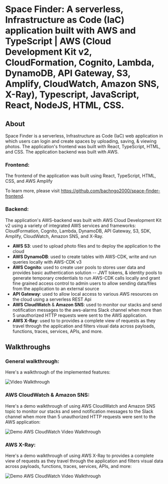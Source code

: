 # Space Finder: A serverless, Infrastructure as Code (IaC) application built with AWS and TypeScript | AWS (Cloud Development Kit v2, CloudFormation, Cognito, Lambda, DynamoDB, API Gateway, S3, Amplify, CloudWatch, Amazon SNS, X-Ray), Typescript, JavaScript, React, NodeJS, HTML, CSS.

## About
Space Finder is a serverless, Infrastructure as Code (IaC) web application in which users can login and create spaces by uploading, saving, & viewing photos.  The application's frontend was built with React, TypeScript, HTML, and CSS. The application backend was built with AWS.

### Frontend:
The frontend of the application was built using React, TypeScript, HTML, CSS, and AWS Amplify

To learn more, please visit https://github.com/bachngo2000/space-finder-frontend.

 ### Backend:
 The application's AWS-backend was built with AWS Cloud Development Kit v2 using a variety of integrated AWS services and frameworks: CloudFormation, Cognito, Lambda, DynamoDB, API Gateway,  S3, SDK, Amplify, CloudWatch, Amazon SNS, and X-Ray.
 
 - **AWS S3**: used to upload photo files and to deploy the application to the cloud
 - **AWS DynamoDB**: used to create tables with AWS-CDK, write and run queries locally with AWS-CDK v3
 - **AWS Cognito**: used to create user pools to stores user data and provides basic authentication solution -- JWT tokens, & identity pools to generate temporary credentials to run AWS-CDK calls locally and grant fine grained access control to admin users to allow sending data/files from the application to an external source
 - **API Gateway**: used to allow local access to various AWS resources on the cloud using a serverless REST Api
 - **AWS CloudWatch** & **Amazon SNS**:  used to monitor our stacks and send notification messages to the aws-alarms Slack channel when more than 5 unauthorized HTTP requests were sent to the AWS application.
 - **AWS X-Ray**: used to to provides a complete view of requests as they travel through the application and filters visual data across payloads, functions, traces, services, APIs, and more.

## Walkthroughs
### General walkthrough: 
Here's a walkthrough of the implemented features:

<img src=walkthrough.gif title='Video Walkthrough' width='' alt='Video Walkthrough' />

### AWS CloudWatch & Amazon SNS: 
Here's a demo walkthrough of using AWS CloudWatch and Amazon SNS topic to monitor our stacks and send notification messages to the Slack channel when more than 5 unauthorized HTTP requests were sent to the AWS application:

<img src=CloudWatch_demo_walkthrough.gif title='Demo AWS CloudWatch Video Walkthrough' width='' alt='Demo AWS CloudWatch Video Walkthrough' />

### AWS X-Ray:
Here's a demo walkthrough of using AWS X-Ray to provides a complete view of requests as they travel through the application and filters visual data across payloads, functions, traces, services, APIs, and more:

<img src=XRay_demo_walkthrough.gif title='Demo AWS CloudWatch Video Walkthrough' width='' alt='Demo AWS CloudWatch Video Walkthrough' />



